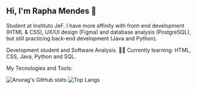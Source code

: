 ## Hi, I'm Rapha Mendes 👋

Student at Instituto JeF. I have more affinity with front-end development (HTML & CSS), UX/UI design (Figma) and database analysis (PostgreSQL), but still practicing back-end development (Java and Python).

Development student and Software Analysis. 👨‍💻
Currently learning: HTML, CSS, Java, Python and SQL.

My Tecnologies and Tools:

![Anurag's GitHub stats](https://github-readme-stats.vercel.app/api?username=raphaxnz_GITHUB&show_icons=true&theme=default)
![Top Langs](https://github-readme-stats.vercel.app/api/top-langs/?username=raphaxnz_GITHUB&layout=compact&theme=default)

